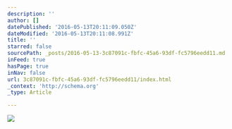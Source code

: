 ```yaml
---
description: ''
author: []
datePublished: '2016-05-13T20:11:09.050Z'
dateModified: '2016-05-13T20:11:08.991Z'
title: ''
starred: false
sourcePath: _posts/2016-05-13-3c87091c-fbfc-45a6-93df-fc5796eedd11.md
inFeed: true
hasPage: true
inNav: false
url: 3c87091c-fbfc-45a6-93df-fc5796eedd11/index.html
_context: 'http://schema.org'
_type: Article

---
```

![](https://the-grid-user-content.s3-us-west-2.amazonaws.com/fdcf6b93-0dd9-431f-b751-f57ab75ca95e.jpg)